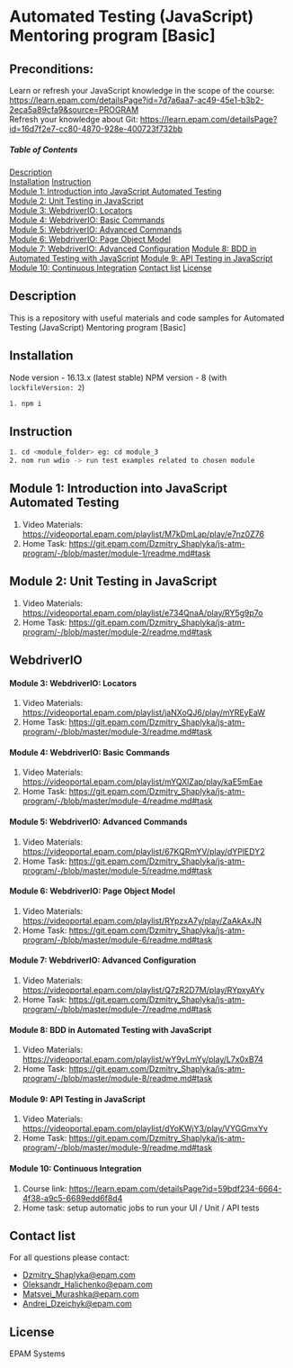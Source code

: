 # Automated Testing (JavaScript) Mentoring program [Basic]

## Preconditions:

Learn or refresh your JavaScript knowledge in the scope of the course: https://learn.epam.com/detailsPage?id=7d7a6aa7-ac49-45e1-b3b2-2eca5a89cfa9&source=PROGRAM  
Refresh your knowledge about Git: https://learn.epam.com/detailsPage?id=16d7f2e7-cc80-4870-928e-400723f732bb

##### Table of Contents

[Description](#description)  
[Installation](#installation)
[Instruction](#instruction)  
[Module 1: Introduction into JavaScript Automated Testing](#module_1)  
[Module 2: Unit Testing in JavaScript](#module_2)  
[Module 3: WebdriverIO: Locators](#module_3)  
[Module 4: WebdriverIO: Basic Commands](#module_4)  
[Module 5: WebdriverIO: Advanced Commands](#module_5)  
[Module 6: WebdriverIO: Page Object Model](#module_6)  
[Module 7: WebdriverIO: Advanced Configuration](#module_7)
[Module 8: BDD in Automated Testing with JavaScript](#module_8)
[Module 9: API Testing in JavaScript](#module_9)
[Module 10: Continuous Integration](#module_10)
[Contact list](#contacts)
[License](#license)

<a name="description"/>

## Description

This is a repository with useful materials and code samples for Automated Testing (JavaScript) Mentoring program [Basic]

<a name="installation"/>

## Installation

Node version - 16.13.x (latest stable)
NPM version - 8 (with `lockfileVersion: 2`)

```sh
1. npm i
```

<a name="instruction"/>

## Instruction

```sh
1. cd <module_folder> eg: cd module_3
2. nom run wdio -> run test examples related to chosen module
```

<a name="module_1"/>

## Module 1: Introduction into JavaScript Automated Testing

1. Video Materials: https://videoportal.epam.com/playlist/M7kDmLap/play/e7nz0Z76
1. Home Task: https://git.epam.com/Dzmitry_Shaplyka/js-atm-program/-/blob/master/module-1/readme.md#task

<a name="module_2"/>

## Module 2: Unit Testing in JavaScript

1. Video Materials: https://videoportal.epam.com/playlist/e734QnaA/play/RY5g9p7o
1. Home Task: https://git.epam.com/Dzmitry_Shaplyka/js-atm-program/-/blob/master/module-2/readme.md#task

## WebdriverIO

<a name="module_3"/>

#### Module 3: WebdriverIO: Locators

1. Video Materials: https://videoportal.epam.com/playlist/jaNXoQJ6/play/mYREyEaW
1. Home Task: https://git.epam.com/Dzmitry_Shaplyka/js-atm-program/-/blob/master/module-3/readme.md#task

<a name="module_4"/>

#### Module 4: WebdriverIO: Basic Commands

1. Video Materials: https://videoportal.epam.com/playlist/mYQXlZap/play/kaE5mEae
1. Home Task: https://git.epam.com/Dzmitry_Shaplyka/js-atm-program/-/blob/master/module-4/readme.md#task

<a name="module_5"/>

#### Module 5: WebdriverIO: Advanced Commands

1. Video Materials: https://videoportal.epam.com/playlist/67KQRmYV/play/dYPlEDY2
1. Home Task: https://git.epam.com/Dzmitry_Shaplyka/js-atm-program/-/blob/master/module-5/readme.md#task

<a name="module_6"/>

#### Module 6: WebdriverIO: Page Object Model

1. Video Materials: https://videoportal.epam.com/playlist/RYpzxA7y/play/ZaAkAxJN
1. Home Task: https://git.epam.com/Dzmitry_Shaplyka/js-atm-program/-/blob/master/module-6/readme.md#task

<a name="module_7"/>

#### Module 7: WebdriverIO: Advanced Configuration

1. Video Materials: https://videoportal.epam.com/playlist/Q7zR2D7M/play/RYpxyAYy
1. Home Task: https://git.epam.com/Dzmitry_Shaplyka/js-atm-program/-/blob/master/module-7/readme.md#task

<a name="module_8"/>

#### Module 8: BDD in Automated Testing with JavaScript

1. Video Materials: https://videoportal.epam.com/playlist/wY9yLmYy/play/L7x0xB74
1. Home Task: https://git.epam.com/Dzmitry_Shaplyka/js-atm-program/-/blob/master/module-8/readme.md#task

<a name="module_9"/>

#### Module 9: API Testing in JavaScript

1. Video Materials: https://videoportal.epam.com/playlist/dYoKWjY3/play/VYGGmxYv
1. Home Task: https://git.epam.com/Dzmitry_Shaplyka/js-atm-program/-/blob/master/module-9/readme.md#task

<a name="module_10"/>

#### Module 10: Continuous Integration

1. Course link: https://learn.epam.com/detailsPage?id=59bdf234-6664-4f38-a9c5-6689edd6f8d4
1. Home task: setup automatic jobs to run your UI / Unit / API tests

## Contact list

For all questions please contact:

- Dzmitry_Shaplyka@epam.com
- Oleksandr_Halichenko@epam.com
- Matsvei_Murashka@epam.com
- Andrei_Dzeichyk@epam.com

<a name="license"/>

## License

EPAM Systems
